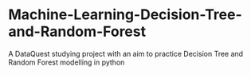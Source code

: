 # Machine-Learning-Decision-Tree-and-Random-Forest
A DataQuest studying project with an aim to practice Decision Tree and Random Forest modelling in python
